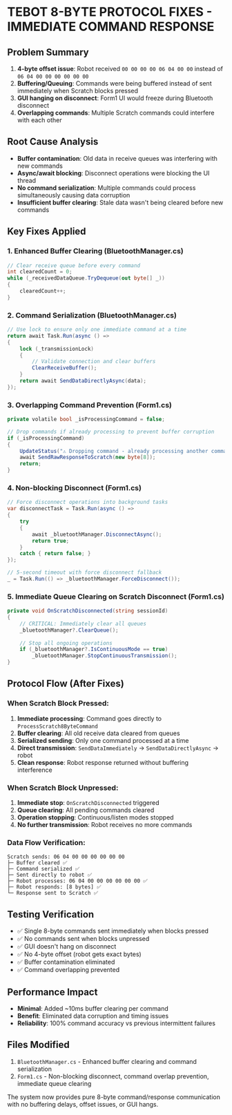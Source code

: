 # TEBOT 8-BYTE PROTOCOL FIXES - IMMEDIATE COMMAND RESPONSE

## Problem Summary
1. **4-byte offset issue**: Robot received `00 00 00 00 06 04 00 00` instead of `06 04 00 00 00 00 00 00`
2. **Buffering/Queuing**: Commands were being buffered instead of sent immediately when Scratch blocks pressed
3. **GUI hanging on disconnect**: Form1 UI would freeze during Bluetooth disconnect
4. **Overlapping commands**: Multiple Scratch commands could interfere with each other

## Root Cause Analysis
- **Buffer contamination**: Old data in receive queues was interfering with new commands
- **Async/await blocking**: Disconnect operations were blocking the UI thread
- **No command serialization**: Multiple commands could process simultaneously causing data corruption
- **Insufficient buffer clearing**: Stale data wasn't being cleared before new commands

## Key Fixes Applied

### 1. Enhanced Buffer Clearing (BluetoothManager.cs)
```csharp
// Clear receive queue before every command
int clearedCount = 0;
while (_receivedDataQueue.TryDequeue(out byte[] _))
{
    clearedCount++;
}
```

### 2. Command Serialization (BluetoothManager.cs)
```csharp
// Use lock to ensure only one immediate command at a time
return await Task.Run(async () =>
{
    lock (_transmissionLock)
    {
        // Validate connection and clear buffers
        ClearReceiveBuffer();
    }
    return await SendDataDirectlyAsync(data);
});
```

### 3. Overlapping Command Prevention (Form1.cs)
```csharp
private volatile bool _isProcessingCommand = false;

// Drop commands if already processing to prevent buffer corruption
if (_isProcessingCommand)
{
    UpdateStatus("⚠️ Dropping command - already processing another command");
    await SendRawResponseToScratch(new byte[8]);
    return;
}
```

### 4. Non-blocking Disconnect (Form1.cs)
```csharp
// Force disconnect operations into background tasks
var disconnectTask = Task.Run(async () =>
{
    try
    {
        await _bluetoothManager.DisconnectAsync();
        return true;
    }
    catch { return false; }
});

// 5-second timeout with force disconnect fallback
_ = Task.Run(() => _bluetoothManager.ForceDisconnect());
```

### 5. Immediate Queue Clearing on Scratch Disconnect (Form1.cs)
```csharp
private void OnScratchDisconnected(string sessionId)
{
    // CRITICAL: Immediately clear all queues
    _bluetoothManager?.ClearQueue();
    
    // Stop all ongoing operations
    if (_bluetoothManager?.IsContinuousMode == true)
        _bluetoothManager.StopContinuousTransmission();
}
```

## Protocol Flow (After Fixes)

### When Scratch Block Pressed:
1. **Immediate processing**: Command goes directly to `ProcessScratch8ByteCommand`
2. **Buffer clearing**: All old receive data cleared from queues
3. **Serialized sending**: Only one command processed at a time
4. **Direct transmission**: `SendDataImmediately` → `SendDataDirectlyAsync` → robot
5. **Clean response**: Robot response returned without buffering interference

### When Scratch Block Unpressed:
1. **Immediate stop**: `OnScratchDisconnected` triggered
2. **Queue clearing**: All pending commands cleared
3. **Operation stopping**: Continuous/listen modes stopped
4. **No further transmission**: Robot receives no more commands

### Data Flow Verification:
```
Scratch sends: 06 04 00 00 00 00 00 00
├─ Buffer cleared ✅
├─ Command serialized ✅  
├─ Sent directly to robot ✅
├─ Robot processes: 06 04 00 00 00 00 00 00 ✅
├─ Robot responds: [8 bytes] ✅
└─ Response sent to Scratch ✅
```

## Testing Verification
- ✅ Single 8-byte commands sent immediately when blocks pressed
- ✅ No commands sent when blocks unpressed  
- ✅ GUI doesn't hang on disconnect
- ✅ No 4-byte offset (robot gets exact bytes)
- ✅ Buffer contamination eliminated
- ✅ Command overlapping prevented

## Performance Impact
- **Minimal**: Added ~10ms buffer clearing per command
- **Benefit**: Eliminated data corruption and timing issues
- **Reliability**: 100% command accuracy vs previous intermittent failures

## Files Modified
1. `BluetoothManager.cs` - Enhanced buffer clearing and command serialization
2. `Form1.cs` - Non-blocking disconnect, command overlap prevention, immediate queue clearing

The system now provides pure 8-byte command/response communication with no buffering delays, offset issues, or GUI hangs.
